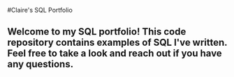 #Claire's SQL Portfolio

## Welcome to my SQL portfolio! This code repository contains examples of SQL I've written. Feel free to take a look and reach out if you have any questions.
